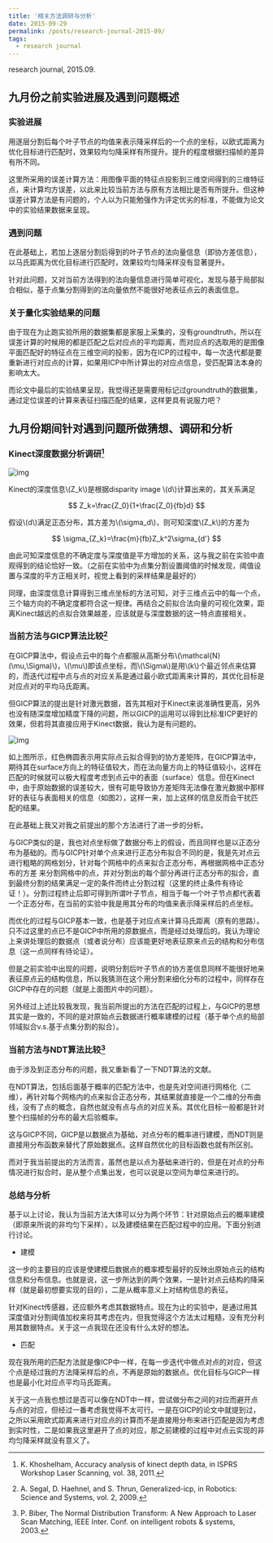 ```yaml
---
title: '相关方法调研与分析'
date: 2015-09-29
permalink: /posts/research-journal-2015-09/
tags:
  - research journal
---
```


research journal, 2015.09. 

## 九月份之前实验进展及遇到问题概述

### 实验进展

用逐层分割后每个叶子节点的均值来表示降采样后的一个点的坐标，以欧式距离为优化目标进行匹配时，效果较均匀降采样有所提升。提升的程度根据扫描帧的差异有所不同。

这里所采用的误差计算方法：用图像平面的特征点投影到三维空间得到的三维特征点，来计算均方误差，以此来比较当前方法与原有方法相比是否有所提升。但这种误差计算方法是有问题的，个人以为只能勉强作为评定优劣的标准，不能做为论文中的实验结果数据来呈现。

### 遇到问题
在此基础上，若加上逐层分割后得到的叶子节点的法向量信息（即协方差信息），以马氏距离为优化目标进行匹配时，效果较均匀降采样没有显著提升。

针对此问题，又对当前方法得到的法向量信息进行简单可视化，发现与基于局部拟合相似，基于点集分割得到的法向量依然不能很好地表征点云的表面信息。

### 关于量化实验结果的问题

由于现在为止跑实验所用的数据集都是家服上采集的，没有groundtruth，所以在误差计算的时候用的都是匹配之后对应点的平均距离，而对应点的选取用的是图像平面匹配好的特征点在三维空间的投影，因为在ICP的过程中，每一次迭代都是要重新进行对应点的计算，如果用ICP中所计算出的对应点信息，受匹配算法本身的影响太大。

而论文中最后的实验结果呈现，我觉得还是需要用标记过groundtruth的数据集，通过定位误差的计算来表征扫描匹配的结果，这样更具有说服力吧？

## 九月份期间针对遇到问题所做猜想、调研和分析

### Kinect深度数据分析调研[^1]

[^1]: K. Khoshelham, Accuracy analysis of kinect depth data, in ISPRS Workshop Laser Scanning, vol. 38, 2011.

![img](https://sunqinxuan.github.io/images/posts-research-journal-2015-09-img11.png)

Kinect的深度信息\\(Z_k\\)是根据disparity image \\(d\\)计算出来的，其关系满足

$$
Z_k=\frac{Z_0}{1+\frac{Z_0}{fb}d}
$$

假设\\(d\\)满足正态分布，其方差为\\(\sigma_d\\)，则可知深度\\(Z_k\\)的方差为

$$
\sigma_{Z_k}=\frac{m}{fb}Z_k^2\sigma_{d'}
$$

由此可知深度信息的不确定度与深度值是平方增加的关系，这与我之前在实验中直观得到的结论恰好一致。（之前在实验中为点集分割设置阈值的时候发现，阈值设置与深度的平方正相关时，视觉上看到的采样结果是最好的）

同理，由深度信息计算得到三维点坐标的方法可知，对于三维点云中的每一个点，三个轴方向的不确定度都符合这一规律。再结合之前拟合法向量的可视化效果，距离Kinect越远的点拟合效果越差，应该就是与深度数据的这一特点直接相关。

### 当前方法与GICP算法比较[^2]

[^2]: A. Segal, D. Haehnel, and S. Thrun, Generalized-icp, in Robotics: Science and Systems, vol. 2, 2009.

在GICP算法中，假设点云中的每个点都服从高斯分布\\(\mathcal{N}(\mu,\Sigma)\\)，\\(\mu\\)即该点坐标，而\\(\Sigma\\)是用\\(k\\)个最近邻点来估算的，而迭代过程中点与点的对应关系是通过最小欧式距离来计算的，其优化目标是对应点对的平均马氏距离。

但GICP算法的提出是针对激光数据，首先其相对于Kinect来说准确性更高，另外也没有随深度增加精度下降的问题，所以GICP的运用可以得到比标准ICP更好的效果，但若将其直接应用于Kinect数据，我认为是有问题的。

![img](https://sunqinxuan.github.io/images/posts-research-journal-2015-09-img12.jpg)

如上图所示，红色椭圆表示用实际点云拟合得到的协方差矩阵，在GICP算法中，期待其在surface方向上的特征值较大，而在法向量方向上的特征值较小，这样在匹配的时候就可以极大程度考虑到点云中的表面（surface）信息。但在Kinect中，由于原始数据的误差较大，很有可能导致协方差矩阵无法像在激光数据中那样好的表征与表面相关的信息（如图2），这样一来，加上这样的信息反而会干扰匹配的结果。

在此基础上我又对我之前提出的那个方法进行了进一步的分析。

与GICP类似的是，我也对点坐标做了数据分布上的假设，而且同样也是以正态分布为基础的。而与GICP针对单个点来进行正态分布拟合不同的是，我是先对点云进行粗略的网格划分，针对每个网格中的点来拟合正态分布，再根据网格中正态分布的方差 来分割网格中的点，并对分割出的每个部分再进行正态分布的拟合，直到最终分割的结果满足一定的条件而终止分割过程（这里的终止条件有待论证！）。分割过程终止后即可得到所谓叶子节点，相当于每一个叶子节点都代表着一个正态分布，在当前的实验中我是用其分布的均值来表示降采样后的点坐标。

而优化的过程与GICP基本一致，也是基于对应点来计算马氏距离（原有的思路）。只不过这里的点已不是GICP中所用的原数据点，而是经过处理后的。我认为理论上来讲处理后的数据点（或者说分布）应该能更好地表征原来点云的结构和分布信息（这一点同样有待论证）。

但是之前实验中出现的问题，说明分割后叶子节点的协方差信息同样不能很好地来表征原点云的结构信息，所以我猜测在这个用分割来细化分布的过程中，同样存在GICP中存在的问题（就是上面图片中的问题）。

另外经过上述比较我发现，我当前所提出的方法在匹配的过程上，与GICP的思想其实是一致的，不同的是对原始点云数据进行概率建模的过程（基于单个点的局部邻域拟合v.s.基于点集分割的拟合）。

### 当前方法与NDT算法比较[^3]

[^3]: P. Biber, The Normal Distribution Transform: A New Approach to Laser Scan Matching, IEEE Inter. Conf. on intelligent robots & systems, 2003.

由于涉及到正态分布的问题，我又重新看了一下NDT算法的文献。

在NDT算法，包括后面基于概率的匹配方法中，也是先对空间进行网格化（二维），再针对每个网格内的点来拟合正态分布，其结果就直接是一个二维的分布曲线，没有了点的概念，自然也就没有点与点的对应关系。其优化目标一般都是针对整个扫描帧的分布的最大后验概率。

这与GICP不同，GICP是以数据点为基础，对点分布的概率进行建模，而NDT则是直接用分布函数来替代了原始数据点。这样自然优化的目标函数也就有所区别。

而对于我当前提出的方法而言，虽然也是以点为基础来进行的，但是在对点的分布情况进行拟合时，是从整个点集出发，也可以说是以空间为单位来进行的。

### 总结与分析

基于以上讨论，我认为当前方法大体可以分为两个环节：针对原始点云的概率建模（即原来所说的非均匀下采样），以及建模结果在匹配过程中的应用。下面分别进行讨论。

- 建模

这一步的主要目的应该是使建模后数据点的概率模型最好的反映出原始点云的结构信息和分布信息。也就是说，这一步所达到的两个效果，一是针对点云结构的降采样（就是最初想要实现的目的），二是从概率意义上对结构信息的表征。

针对Kinect传感器，还应额外考虑其数据特点。现在为止的实验中，是通过用其深度值对分割阈值加权来将其考虑在内，但我觉得这个方法太过粗糙，没有充分利用其数据特点。关于这一点我现在还没有什么太好的想法。

- 匹配

现在我所用的匹配方法就是像ICP中一样，在每一步迭代中做点对点的对应，但这个点是经过我的方法降采样后的点，不再是原始的数据点。优化目标与GICP一样也是最小化对应点平均马氏距离。

关于这一点我也想过是否可以像在NDT中一样，尝试做分布之间的对应而避开点与点的对应，但经过一番考虑我觉得不太可行。一是在GICP的论文中就提到过，之所以采用欧式距离来进行对应点的计算而不是直接用分布来进行匹配是因为考虑到实时性，二是如果我这里避开了点的对应，那之前建模的过程中对点云实现的非均匀降采样就没有意义了。















